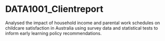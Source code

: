 # DATA1001_Clientreport
Analysed the impact of household income and parental work schedules on childcare satisfaction in Australia using survey data and statistical tests to inform early learning policy recommendations.

